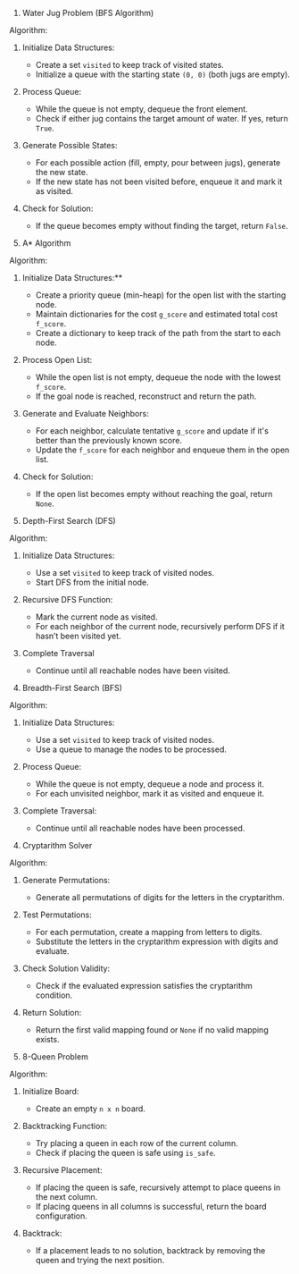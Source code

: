 
 1. Water Jug Problem (BFS Algorithm)

Algorithm:
1. Initialize Data Structures:
   - Create a set `visited` to keep track of visited states.
   - Initialize a queue with the starting state `(0, 0)` (both jugs are empty).

2. Process Queue:
   - While the queue is not empty, dequeue the front element.
   - Check if either jug contains the target amount of water. If yes, return `True`.

3. Generate Possible States:
   - For each possible action (fill, empty, pour between jugs), generate the new state.
   - If the new state has not been visited before, enqueue it and mark it as visited.

4. Check for Solution:
   - If the queue becomes empty without finding the target, return `False`.


 2. A* Algorithm

Algorithm:
1. Initialize Data Structures:**
   - Create a priority queue (min-heap) for the open list with the starting node.
   - Maintain dictionaries for the cost `g_score` and estimated total cost `f_score`.
   - Create a dictionary to keep track of the path from the start to each node.

2. Process Open List:
   - While the open list is not empty, dequeue the node with the lowest `f_score`.
   - If the goal node is reached, reconstruct and return the path.

3. Generate and Evaluate Neighbors:
   - For each neighbor, calculate tentative `g_score` and update if it's better than the previously known score.
   - Update the `f_score` for each neighbor and enqueue them in the open list.

4. Check for Solution:
   - If the open list becomes empty without reaching the goal, return `None`.


 3. Depth-First Search (DFS)

Algorithm:
1. Initialize Data Structures:
   - Use a set `visited` to keep track of visited nodes.
   - Start DFS from the initial node.

2. Recursive DFS Function:
   - Mark the current node as visited.
   - For each neighbor of the current node, recursively perform DFS if it hasn’t been visited yet.

3. Complete Traversal
   - Continue until all reachable nodes have been visited.



 4. Breadth-First Search (BFS)

Algorithm:
1. Initialize Data Structures:
   - Use a set `visited` to keep track of visited nodes.
   - Use a queue to manage the nodes to be processed.

2. Process Queue:
   - While the queue is not empty, dequeue a node and process it.
   - For each unvisited neighbor, mark it as visited and enqueue it.

3. Complete Traversal:
   - Continue until all reachable nodes have been processed.

 5. Cryptarithm Solver

Algorithm:
1. Generate Permutations:
   - Generate all permutations of digits for the letters in the cryptarithm.

2. Test Permutations:
   - For each permutation, create a mapping from letters to digits.
   - Substitute the letters in the cryptarithm expression with digits and evaluate.

3. Check Solution Validity:
   - Check if the evaluated expression satisfies the cryptarithm condition.

4. Return Solution:
   - Return the first valid mapping found or `None` if no valid mapping exists.


 6. 8-Queen Problem

Algorithm:
1. Initialize Board:
   - Create an empty `n x n` board.

2. Backtracking Function:
   - Try placing a queen in each row of the current column.
   - Check if placing the queen is safe using `is_safe`.

3. Recursive Placement:
   - If placing the queen is safe, recursively attempt to place queens in the next column.
   - If placing queens in all columns is successful, return the board configuration.

4. Backtrack:
   - If a placement leads to no solution, backtrack by removing the queen and trying the next position.


